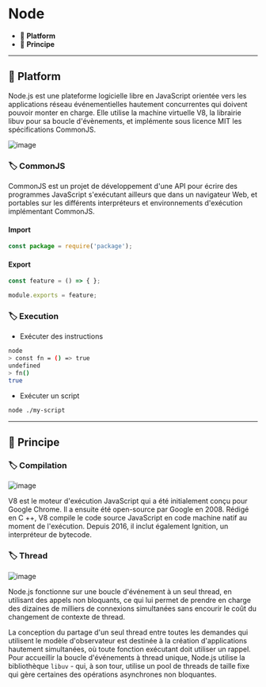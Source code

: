# Node

*  🔖 **Platform**
*  🔖 **Principe**

___

## 📑 Platform

Node.js est une plateforme logicielle libre en JavaScript orientée vers les applications réseau événementielles hautement concurrentes qui doivent pouvoir monter en charge. Elle utilise la machine virtuelle V8, la librairie libuv pour sa boucle d'évènements, et implémente sous licence MIT les spécifications CommonJS.

![image](https://raw.githubusercontent.com/seeren-training/Node/master/wiki/resources/node.png)

### 🏷️ **CommonJS**

CommonJS est un projet de développement d'une API pour écrire des programmes JavaScript s'exécutant ailleurs que dans un navigateur Web, et portables sur les différents interpréteurs et environnements d'exécution implémentant CommonJS.

#### Import

```js
const package = require('package');
```

#### Export

```js
const feature = () => { };

module.exports = feature;
```

### 🏷️ **Execution**

* Exécuter des instructions

```bash
node
> const fn = () => true
undefined
> fn()
true
```

* Exécuter un script

```bash
node ./my-script
```
___

## 📑 Principe

### 🏷️ **Compilation**

![image](https://raw.githubusercontent.com/seeren-training/Node/master/wiki/resources/v8.jpg)

V8 est le moteur d'exécution JavaScript qui a été initialement conçu pour Google Chrome. Il a ensuite été open-source par Google en 2008. Rédigé en C ++, V8 compile le code source JavaScript en code machine natif au moment de l'exécution. Depuis 2016, il inclut également Ignition, un interpréteur de bytecode.

### 🏷️ **Thread**

![image](https://raw.githubusercontent.com/seeren-training/Node/master/wiki/resources/thread.png)

Node.js fonctionne sur une boucle d'événement à un seul thread, en utilisant des appels non bloquants, ce qui lui permet de prendre en charge des dizaines de milliers de connexions simultanées sans encourir le coût du changement de contexte de thread.

La conception du partage d'un seul thread entre toutes les demandes qui utilisent le modèle d'observateur est destinée à la création d'applications hautement simultanées, où toute fonction exécutant doit utiliser un rappel. Pour accueillir la boucle d'événements à thread unique, Node.js utilise la bibliothèque `libuv` - qui, à son tour, utilise un pool de threads de taille fixe qui gère certaines des opérations asynchrones non bloquantes.